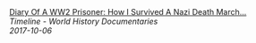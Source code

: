 <!--2024-07-21 00:18:13-->
<div class="yb">
  <a class="nodecor" href="/posts.html?istoriya/diary_of_a_ww2_prisoner_how_i_survived_a_nazi_death_march_forced_march_to_freedom">
    <img class="preview" data-videoid="ojwK23XVjIM" src="https://i.ytimg.com/vi/ojwK23XVjIM/hqdefault.jpg" align="middle" alt="">
  </a>
  <div class="inlbl text">
    <a class="nodecor" href="/posts.html?istoriya/diary_of_a_ww2_prisoner_how_i_survived_a_nazi_death_march_forced_march_to_freedom">Diary Of A WW2 Prisoner: How I Survived A Nazi Death March...</a><br>
    <i class="smaller2">Timeline - World History Documentaries</i><br>
    <i class="smaller3">2017-10-06</i>
  </div>
</div>

